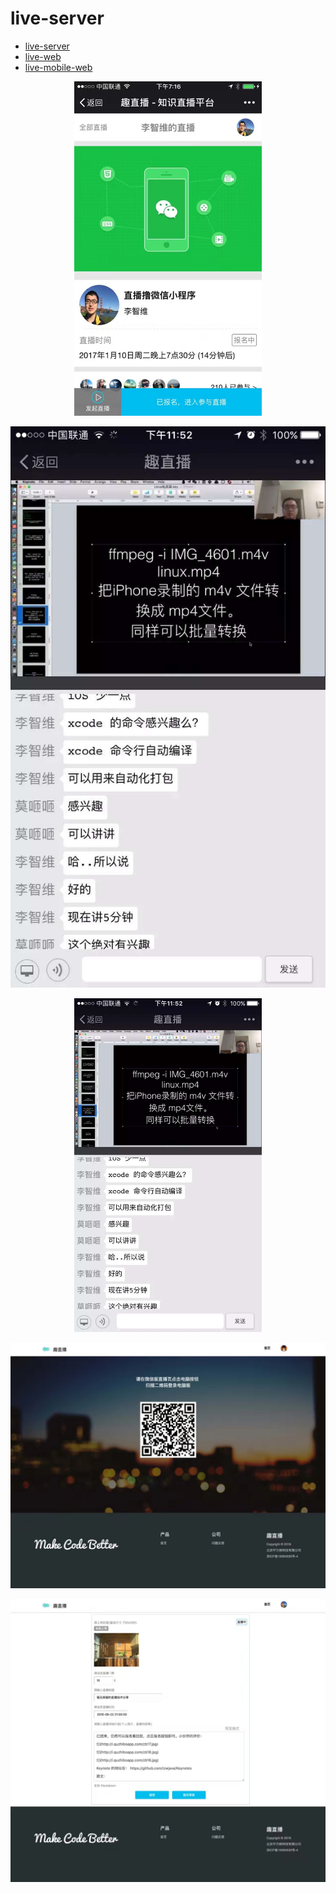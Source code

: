 # live-server

* [live-server](https://github.com/lzwjava/live-server)
* [live-web](https://github.com/lzwjava/live-web)
* [live-mobile-web](https://github.com/lzwjava/live-mobile-web)

<div align="center"><img src="./img/img1.jpg" width="300px" /><img/></div>

<!-- ![img1](./img/img1.jpg) -->

![img2](./img/img2.jpg)

<div align="center"><img src="./img/img2.jpg" width="300px" /><img/></div>

![img3](./img/img3.jpg)

![img14](./img/img4.jpg)

